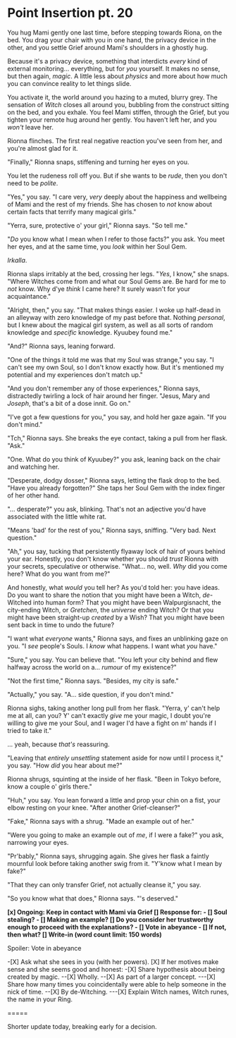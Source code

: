 # Point Insertion pt. 20

You hug Mami gently one last time, before stepping towards Riona, on the bed. You drag your chair with you in one hand, the privacy device in the other, and you settle Grief around Mami's shoulders in a ghostly hug.

Because it's a privacy device, something that interdicts *every* kind of external monitoring... everything, but for *you* yourself. It makes no sense, but then again, *magic*. A little less about *physics* and more about how much you can convince reality to let things slide.

You activate it, the world around you hazing to a muted, blurry grey. The sensation of *Witch* closes all around you, bubbling from the construct sitting on the bed, and you exhale. You feel Mami stiffen, through the Grief, but you tighten your remote hug around her gently. You haven't left her, and you *won't* leave her.

Rionna flinches. The first real negative reaction you've seen from her, and you're almost glad for it.

"Finally," Rionna snaps, stiffening and turning her eyes on you.

You let the rudeness roll off you. But if she wants to be *rude*, then you don't need to be *polite*.

"Yes," you say. "I care very, *very* deeply about the happiness and wellbeing of Mami and the rest of my friends. She has chosen to *not* know about certain facts that terrify many magical girls."

"Yerra, sure, protective o' your girl," Rionna says. "So tell me."

"*Do* you know what I mean when I refer to those facts?" you ask. You meet her eyes, and at the same time, you *look* within her Soul Gem.

*Irkalla*.

Rionna slaps irritably at the bed, crossing her legs. "*Yes*, I know," she snaps. "Where Witches come from and what our Soul Gems are. Be hard for me to *not* know. Why d'ye *think* I came here? It surely wasn't for your acquaintance."

"Alright, then," you say. "That makes things easier. I woke up half-dead in an alleyway with zero knowledge of my past before that. Nothing *personal*, but I knew about the magical girl system, as well as all sorts of random knowledge and *specific* knowledge. Kyuubey found me."

"And?" Rionna says, leaning forward.

"One of the things it told me was that my Soul was strange," you say. "I can't see my own Soul, so I don't know exactly how. But it's mentioned my potential and my experiences don't match up."

"And you don't remember any of those experiences," Rionna says, distractedly twirling a lock of hair around her finger. "Jesus, Mary and *Joseph*, that's a bit of a dose innit. Go on."

"I've got a few questions for you," you say, and hold her gaze again. "If you don't mind."

"Tch," Rionna says. She breaks the eye contact, taking a pull from her flask. "Ask."

"One. What do you think of Kyuubey?" you ask, leaning back on the chair and watching her.

"Desperate, dodgy dosser," Rionna says, letting the flask drop to the bed. "Have you already forgotten?" She taps her Soul Gem with the index finger of her other hand.

"... desperate?" you ask, blinking. That's not an adjective you'd have associated with the little white rat.

"Means 'bad' for the rest of you," Rionna says, sniffing. "Very bad. Next question."

"Ah," you say, tucking that persistently flyaway lock of hair of yours behind your ear. Honestly, you don't know whether you should *trust* Rionna with your secrets, speculative or otherwise. "What... no, well. *Why* did you come here? What do you want from me?"

And honestly, what *would* you tell her? As you'd told her: you have ideas. Do you want to share the notion that you might have been a Witch, *de*-Witched into human form? That you might have been Walpurgisnacht, the city-ending Witch, or *Gretchen*, the *universe* ending Witch? Or that you might have been straight-up *created* by a Wish? That you might have been sent back in time to undo the future?

"I want what *everyone* wants," Rionna says, and fixes an unblinking gaze on you. "I *see* people's Souls. I *know* what happens. I want what *you* have."

"Sure," you say. You can believe that. "You left your city behind and flew halfway across the world on a... *rumour* of my existence?"

"Not the first time," Rionna says. "Besides, my city is safe."

"Actually," you say. "A... side question, if you don't mind."

Rionna sighs, taking another long pull from her flask. "Yerra, y' can't help me at all, can you? Y' can't exactly *give* me your magic, I doubt you're willing to give me your Soul, and I wager I'd have a fight on m' hands if I tried to take it."

... yeah, because *that's* reassuring.

"Leaving that *entirely unsettling* statement aside for now until I process it," you say. "How *did* you hear about me?"

Rionna shrugs, squinting at the inside of her flask. "Been in Tokyo before, know a couple o' girls there."

"Huh," you say. You lean forward a little and prop your chin on a fist, your elbow resting on your knee. "After another Grief-cleanser?"

"Fake," Rionna says with a shrug. "Made an example out of her."

"Were you going to make an example out of *me*, if I were a fake?" you ask, narrowing your eyes.

"Pr'bably," Rionna says, shrugging again. She gives her flask a faintly mournful look before taking another swig from it. "Y'know what I mean by fake?"

"That they can only transfer Grief, not actually cleanse it," you say.

"So you know what that does," Rionna says. "'s deserved."

**\[x] Ongoing: Keep in contact with Mami via Grief
\[] Response for:
\- \[] Soul stealing?
\- \[] Making an example?
\[] Do you consider her trustworthy enough to proceed with the explanations?
\- \[] Vote in abeyance
\- \[] If not, then what?
\[] Write-in (word count limit: 150 words)**

Spoiler: Vote in abeyance

\-\[X] Ask what she sees in you (with her powers).
\[X] If her motives make sense and she seems good and honest:
\-\[X] Share hypothesis about being created by magic.
\--\[X] Wholly.
\--\[X] As part of a larger concept.
\---\[X] Share how many times you coincidentally were able to help someone in the nick of time.
\--\[X] By de-Witching.
\---\[X] Explain Witch names, Witch runes, the name in your Ring.

\=====​

Shorter update today, breaking early for a decision.
